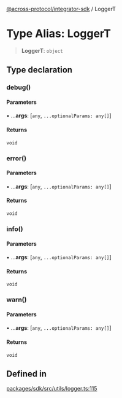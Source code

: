 [@across-protocol/integrator-sdk](../globals.md) / LoggerT

# Type Alias: LoggerT

> **LoggerT**: `object`

## Type declaration

### debug()

#### Parameters

• ...**args**: [`any`, `...optionalParams: any[]`]

#### Returns

`void`

### error()

#### Parameters

• ...**args**: [`any`, `...optionalParams: any[]`]

#### Returns

`void`

### info()

#### Parameters

• ...**args**: [`any`, `...optionalParams: any[]`]

#### Returns

`void`

### warn()

#### Parameters

• ...**args**: [`any`, `...optionalParams: any[]`]

#### Returns

`void`

## Defined in

[packages/sdk/src/utils/logger.ts:115](https://github.com/across-protocol/toolkit/blob/eee89a253938d54aa640eb34f40c2d714b9d031f/packages/sdk/src/utils/logger.ts#L115)
